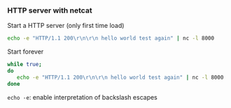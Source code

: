 ### HTTP server with netcat

Start a HTTP server (only first time load)

```sh
echo -e "HTTP/1.1 200\r\n\r\n hello world test again" | nc -l 8000
```

Start forever

```sh
while true;
do
   echo -e "HTTP/1.1 200\r\n\r\n hello world test again" | nc -l 8000
done
```

``echo -e``: enable interpretation of backslash escapes